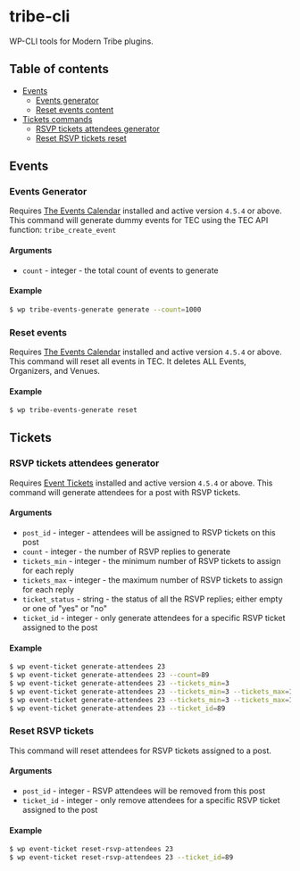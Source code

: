 # tribe-cli

WP-CLI tools for Modern Tribe plugins.

## Table of contents
* [Events](#events)
    * [Events generator](#events-generator)
    * [Reset events content](#reset-events)
* [Tickets commands](#tickets)
    * [RSVP tickets attendees generator](#rsvp-tickets-attendees-generator)
    * [Reset RSVP tickets reset](#reset-rsvp-tickets)

## Events

### Events Generator
Requires [The Events Calendar][2209-0001] installed and active version `4.5.4` or above.
This command will generate dummy events for TEC using the TEC API function: `tribe_create_event` 

#### Arguments

* `count` - integer - the total count of events to generate

#### Example

```bash
$ wp tribe-events-generate generate --count=1000
```

### Reset events
Requires [The Events Calendar][2209-0001] installed and active version `4.5.4` or above.
This command will reset all events in TEC. It deletes ALL Events, Organizers, and Venues.

#### Example

```bash
$ wp tribe-events-generate reset
```

## Tickets

### RSVP tickets attendees generator
Requires [Event Tickets][2209-0002] installed and active version `4.5.4` or above.
This command will generate attendees for a post with RSVP tickets.

#### Arguments

* `post_id` - integer - attendees will be assigned to RSVP tickets on this post
* `count` - integer - the number of RSVP replies to generate
* `tickets_min` - integer - the minimum number of RSVP tickets to assign for each reply
* `tickets_max` - integer - the maximum number of RSVP tickets to assign for each reply
* `ticket_status` - string - the status of all the RSVP replies; either empty or one of "yes" or "no"
* `ticket_id` - integer - only generate attendees for a specific RSVP ticket assigned to the post

#### Example

```bash
$ wp event-ticket generate-attendees 23
$ wp event-ticket generate-attendees 23 --count=89
$ wp event-ticket generate-attendees 23 --tickets_min=3
$ wp event-ticket generate-attendees 23 --tickets_min=3 --tickets_max=10
$ wp event-ticket generate-attendees 23 --tickets_min=3 --tickets_max=10 --ticket_status=no
$ wp event-ticket generate-attendees 23 --ticket_id=89
```

### Reset RSVP tickets

This command will reset attendees for RSVP tickets assigned to a post.

#### Arguments

* `post_id` - integer - RSVP attendees will be removed from this post
* `ticket_id` - integer - only remove attendees for a specific RSVP ticket assigned to the post

#### Example

```bash
$ wp event-ticket reset-rsvp-attendees 23
$ wp event-ticket reset-rsvp-attendees 23 --ticket_id=89
```

[2209-0001]: https://wordpress.org/plugins/the-events-calendar/
[2209-0002]: https://wordpress.org/plugins/event-tickets/
